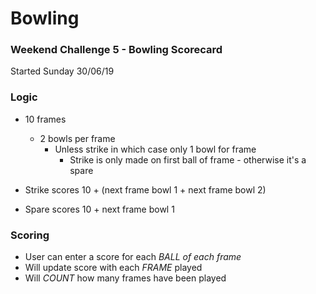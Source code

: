 # Bowling

### Weekend Challenge 5 - Bowling Scorecard

Started Sunday 30/06/19


### Logic

- 10 frames
  - 2 bowls per frame
    - Unless strike in which case only 1 bowl for frame
      - Strike is only made on first ball of frame - otherwise it's a spare

- Strike scores 10 + (next frame bowl 1 + next frame bowl 2)
- Spare scores 10 + next frame bowl 1


### Scoring

- User can enter a score for each *BALL of each frame*
- Will update score with each *FRAME* played
- Will *COUNT* how many frames have been played

